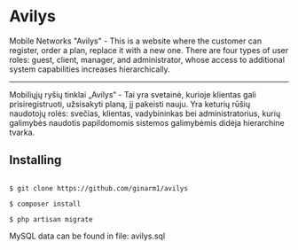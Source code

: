 # Avilys
Mobile Networks "Avilys" -
This is a website where the customer can register, order a plan, replace it with a new one. There are four types of user roles: guest, client, manager, and administrator, whose access to additional system capabilities increases hierarchically.

-----

Mobiliųjų ryšių tinklai „Avilys“ - 
Tai yra svetainė, kurioje klientas gali prisiregistruoti, užsisakyti planą, jį pakeisti nauju. Yra keturių rūšių naudotojų rolės: svečias, klientas, vadybininkas bei administratorius, kurių galimybės naudotis papildomomis sistemos galimybėmis didėja hierarchine tvarka.

## Installing

```

$ git clone https://github.com/ginarm1/avilys

$ composer install

$ php artisan migrate

```

MySQL data can be found in file: avilys.sql
